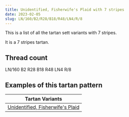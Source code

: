 ```yaml
---
title: Unidentified, Fisherwife's Plaid with 7 stripes
date: 2023-02-05
slug: LN/160/B2/R28/B18/R48/LN4/R/8
---
```

This is a list of all the tartan sett variants with 7 stripes.

It is a 7 stripes tartan.


## Thread count
LN/160 B2 R28 B18 R48 LN4 R/8

## Examples of this tartan pattern

| Tartan Variants |
|---------------|
| [Unidentified, Fisherwife's Plaid](/variants/ln/160/b2/r28/b18/r48/ln4/r/8-b5480b0-lne0e0e0-rc00000)||
